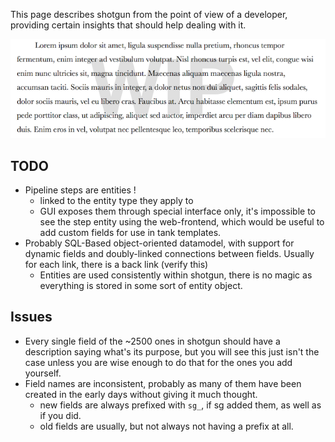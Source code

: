 This page describes shotgun from the point of view of a developer, providing certain insights that should help dealing with it.

![under construction](https://raw.githubusercontent.com/Byron/bcore/master/src/images/wip.png)

## TODO

* Pipeline steps are entities !
    + linked to the entity type they apply to
    + GUI exposes them through special interface only, it's impossible to see the step entity using the web-frontend, which would be useful to add custom fields for use in tank templates.
* Probably SQL-Based object-oriented datamodel, with support for dynamic fields and doubly-linked connections between fields. Usually for each link, there is a back link (verify this)
    + Entities are used consistently within shotgun, there is no magic as everything is stored in some sort of entity object.


## Issues

* Every single field of the ~2500 ones in shotgun should have a description saying what's its purpose, but you will see this just isn't the case unless you are wise enough to do that for the ones you add yourself.
* Field names are inconsistent, probably as many of them have been created in the early days without giving it much thought.
    + new fields are always prefixed with `sg_`, if sg added them, as well as if you did.
    - old fields are usually, but not always not having a prefix at all.
